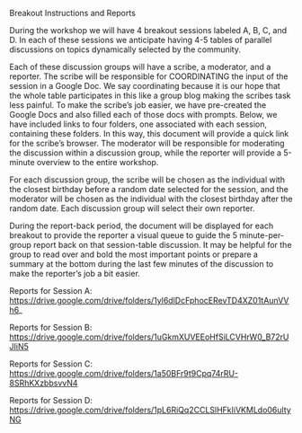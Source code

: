 Breakout Instructions and Reports

During the workshop we will have 4 breakout sessions labeled A, B, C, and D. In each of these sessions we anticipate having 4-5 tables of parallel discussions on topics dynamically selected by the community. 

Each of these discussion groups will have a scribe, a moderator, and a reporter. The scribe will be responsible for COORDINATING the input of the session in a Google Doc. We say coordinating because it is our hope that the whole table participates in this like a group blog making the scribes task less painful. To make the scribe’s job easier, we have pre-created the Google Docs and also filled each of those docs with prompts. Below, we have included links to four folders, one associated with each session, containing these folders. In this way, this document will provide a quick link for the scribe’s browser. The moderator will be responsible for moderating the discussion within a discussion group, while the reporter will provide a 5-minute overview to the entire workshop.

For each discussion group, the scribe will be chosen as the individual with the closest birthday before a random date selected for the session, and the moderator will be chosen as the individual with the closest birthday after the random date. Each discussion group will select their own reporter.

During the report-back period, the document will be displayed for each breakout to provide the reporter a visual queue to guide the 5 minute-per-group report back on that session-table discussion. It may be helpful for the group to read over and bold the most important points or prepare a summary at the bottom during the last few minutes of the discussion to make the reporter’s job a bit easier.

Reports for Session A: https://drive.google.com/drive/folders/1yl6dlDcFphocERevTD4XZ01tAunVVh6_

Reports for Session B: https://drive.google.com/drive/folders/1uGkmXUVEEoHfSiLCVHrW0_B72rUJIiN5

Reports for Session C: https://drive.google.com/drive/folders/1a50BFr9t9Cpq74rRU-8SRhKXzbbsvvN4

Reports for Session D: https://drive.google.com/drive/folders/1pL6RiQq2CCLSlHFkIiVKMLdo06ultyNG
